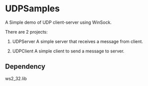# UDPSamples
A Simple demo of UDP client-server using WinSock.

There are 2 projects:
1. UDPServer
A simple server that receives a message from client.

2. UDPClient
A simple client to send a message to server.

## Dependency
ws2_32.lib
